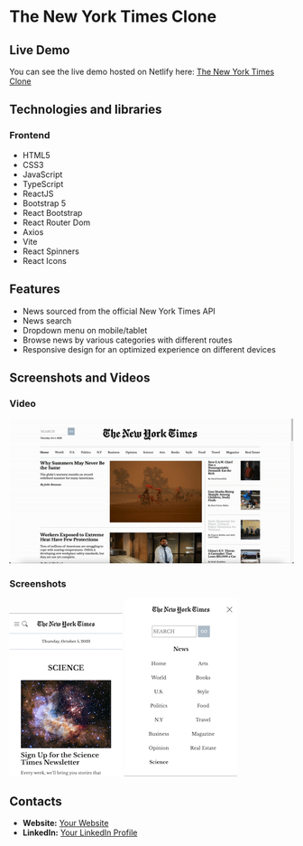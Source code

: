 # The New York Times Clone

## Live Demo
You can see the live demo hosted on Netlify here: [The New York Times Clone](https://newyorktimesclonebyflavio.netlify.app)

## Technologies and libraries

### Frontend
- HTML5
- CSS3
- JavaScript
- TypeScript
- ReactJS
- Bootstrap 5
- React Bootstrap
- React Router Dom
- Axios
- Vite
- React Spinners
- React Icons

## Features
- News sourced from the official New York Times API
- News search
- Dropdown menu on mobile/tablet
- Browse news by various categories with different routes
- Responsive design for an optimized experience on different devices

## Screenshots and Videos

### Video
![Screenshot Desktop](src/assets/images/website.gif)

### Screenshots
![Mobile](src/assets/images/mobile.png)
![Dropdown Menu](src/assets/images/dropdown.png)

## Contacts
- **Website:** [Your Website](#)
- **LinkedIn:** [Your LinkedIn Profile](#)